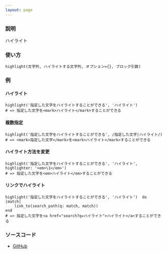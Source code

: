 ```yaml
---
layout: page
---
```


### 説明

ハイライト

### 使い方

    highlight(文字列, ハイライトする文字列, オプション={}, ブロック引数)

### 例

#### ハイライト

    highlight('指定した文字をハイライトすることができる', 'ハイライト')
    # => 指定した文字を<mark>ハイライト</mark>することができる

#### 複数指定

    highlight('指定した文字をハイライトすることができる', /指定した文字|ハイライト/)
    # => <mark>指定した文字</mark>を<mark>ハイライト</mark>することができる

#### ハイライト方法を変更

    highlight('指定した文字をハイライトすることができる', 'ハイライト', highlighter: '<em>\1</em>')
    # => 指定した文字を<em>ハイライト</em>することができる

#### リンクでハイライト

    highlight('指定した文字をハイライトすることができる', 'ハイライト')  do |match|
        link_to(search_path(q: match, match))
    end
    # => 指定した文字を<a href="search?q=ハイライト">ハイライト</a>することができる

### ソースコード

- [GitHub](https://github.com/rails/rails/blob/984c3ef2775781d47efa9f541ce570daa2434a80/actionview/lib/action_view/helpers/text_helper.rb#L125)
